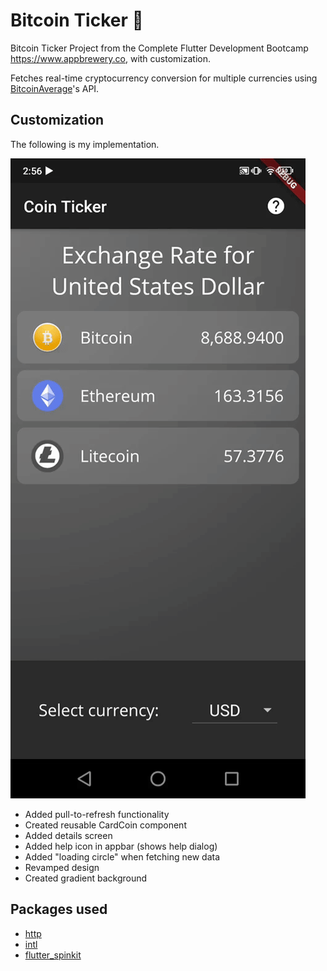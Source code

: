 # Bitcoin Ticker 🤑

Bitcoin Ticker Project from the Complete Flutter Development Bootcamp https://www.appbrewery.co, with customization.

Fetches real-time cryptocurrency conversion for multiple currencies using [BitcoinAverage](https://bitcoinaverage.com/)'s API.

## Customization

The following is my implementation.

![](bitcoin.gif)

- Added pull-to-refresh functionality
- Created reusable CardCoin component
- Added details screen
- Added help icon in appbar (shows help dialog)
- Added "loading circle" when fetching new data
- Revamped design
- Created gradient background

## Packages used
- [http](https://pub.dev/packages/http)
- [intl](https://pub.dev/packages/intl)
- [flutter_spinkit](https://pub.dev/packages/flutter_spinkit)
